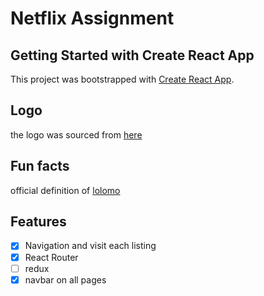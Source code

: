 # Netflix Assignment

## Getting Started with Create React App

This project was bootstrapped with [Create React App](https://github.com/facebook/create-react-app).

## Logo

the logo was sourced from [here](https://brand.netflix.com/en/assets/)

## Fun facts

official definition of [lolomo](https://twitter.com/arungupta/status/624402051116568576?lang=en)

## Features

- [x] Navigation and visit each listing 
- [x] React Router 
- [ ]  redux 
- [x] navbar on all pages  
